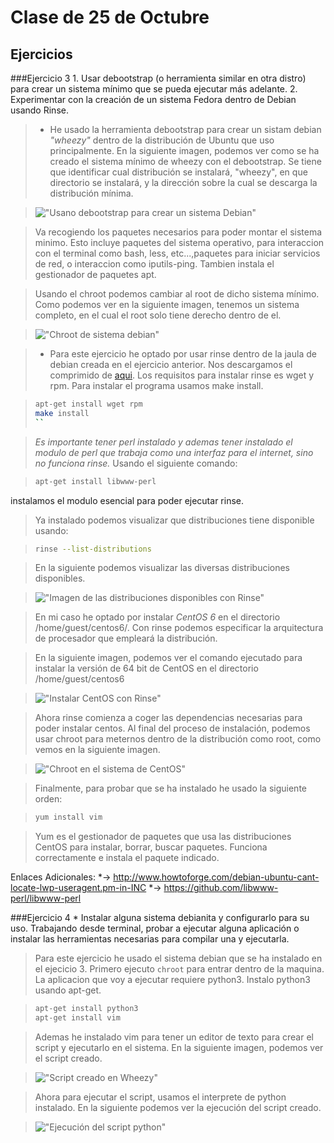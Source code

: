 Clase de 25 de Octubre
=====================

Ejercicios
----------

###Ejercicio 3
    1. Usar debootstrap (o herramienta similar en otra distro) para crear un sistema mínimo que se pueda ejecutar más adelante.
    2. Experimentar con la creación de un sistema Fedora dentro de Debian usando Rinse.


> * He usado la herramienta debootstrap para crear un sistam debian *"wheezy"* dentro de la distribución de Ubuntu que uso principalmente. 
> En la siguiente imagen, podemos ver como se ha creado el sistema mínimo de wheezy con el debootstrap. Se tiene que identificar cual distribución se instalará, "wheezy", en que directorio se instalará, y la dirección sobre la cual se descarga la distribución mínima. 

> !["Usano debootstrap para crear un sistema Debian"](https://raw.github.com/josecolella/GII-2013/master/Screenshots/Tema2Screenshots/debootstrap.png)


> Va recogiendo los paquetes necesarios para poder montar el sistema minimo.
Esto incluye paquetes del sistema operativo, para interaccion con el terminal como bash, less, etc...,paquetes para iniciar servicios de red, o interaccion como iputils-ping. Tambien instala el gestionador de paquetes apt.

> Usando el chroot podemos cambiar al root de dicho sistema mínimo. Como podemos ver en la siguiente imagen, tenemos un sistema completo, en el cual el root solo tiene derecho dentro de el.

> !["Chroot de sistema debian"](https://raw.github.com/josecolella/GII-2013/master/Screenshots/Tema2Screenshots/chrootwheezy.png)

 
> * Para este ejercicio he optado por usar rinse dentro de la 
jaula de debian creada en el ejercicio anterior. Nos descargamos el 
comprimido de [aqui][1]. Los requisitos para instalar rinse es wget y rpm.
Para instalar el programa usamos make install.

> ```sh 
> apt-get install wget rpm
> make install
> ``

> *Es importante tener perl instalado y ademas tener instalado el modulo de perl que trabaja como una interfaz para el internet, sino no funciona rinse.*
Usando el siguiente comando:

> ```sh
> apt-get install libwww-perl
> ```
instalamos el modulo esencial para poder ejecutar rinse.

> Ya instalado podemos visualizar que distribuciones tiene disponible usando:

> ```sh
> rinse --list-distributions
> ```

> En la siguiente podemos visualizar las diversas distribuciones disponibles.

> !["Imagen de las distribuciones disponibles con Rinse"](https://github.com/josecolella/GII-2013/blob/master/Screenshots/Tema2Screenshots/listdistributions.png)

> En mi caso he optado por instalar *CentOS 6* en el directorio /home/guest/centos6/. Con rinse podemos especificar la arquitectura de procesador que empleará la distribución.

> En la siguiente imagen, podemos ver el comando ejecutado para instalar la versión de 64 bit de CentOS en el directorio /home/guest/centos6

> !["Instalar CentOS con Rinse"](https://github.com/josecolella/GII-2013/blob/master/Screenshots/Tema2Screenshots/installcentos.png)

> Ahora rinse comienza a coger las dependencias necesarias para poder instalar
centos. Al final del proceso de instalación, podemos usar chroot para meternos dentro de la distribución como root, como vemos en la siguiente imagen.

> !["Chroot en el sistema de CentOS"](https://github.com/josecolella/GII-2013/blob/master/Screenshots/Tema2Screenshots/chrootcentos.png)

> Finalmente, para probar que se ha instalado he usado la siguiente orden:

> ```sh 
> yum install vim 
> ```

> Yum es el gestionador de paquetes que usa las distribuciones CentOS para instalar, borrar, buscar paquetes.
> Funciona correctamente e instala el paquete indicado. 

Enlaces Adicionales:
*-> http://www.howtoforge.com/debian-ubuntu-cant-locate-lwp-useragent.pm-in-INC
*-> https://github.com/libwww-perl/libwww-perl

###Ejercicio 4
    * Instalar alguna sistema debianita y configurarlo para su uso. Trabajando desde terminal, probar a ejecutar alguna aplicación o instalar las herramientas necesarias para compilar una y ejecutarla.

> Para este ejercicio he usado el sistema debian que se ha instalado en el ejecicio 3. Primero ejecuto ```chroot``` para entrar dentro de la maquina.  La aplicacion que voy a ejecutar requiere python3. Instalo python3 usando apt-get.

> ```sh
> apt-get install python3
> apt-get install vim
> ```

> Ademas he instalado vim para tener un editor de texto para crear el script y ejecutarlo en el sistema.
En la siguiente imagen, podemos ver el script creado.

> !["Script creado en Wheezy"](https://github.com/josecolella/GII-2013/blob/master/Screenshots/Tema2Screenshots/scriptcreado.png)

> Ahora para ejecutar el script, usamos el interprete de python instalado. 
En la siguiente podemos ver la ejecución del script creado.

> !["Ejecución del script python"](https://github.com/josecolella/GII-2013/blob/master/Screenshots/Tema2Screenshots/scriptejecutado.png)


[1]: http://www.steve.org.uk/Software/rinse/rinse-2.0.1.tar.gz
